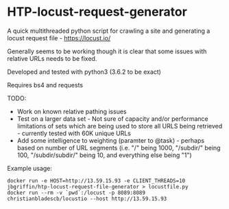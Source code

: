 # HTP-locust-request-generator

A quick multithreaded python script for crawling a site and generating a locust request file - https://locust.io/

Generally seems to be working though it is clear that some issues with relative URLs needs to be fixed.

Developed and tested with python3 (3.6.2 to be exact)

Requires bs4 and requests

TODO:

* Work on known relative pathing issues
* Test on a larger data set - Not sure of capacity and/or performance limitations of sets which are being used to store all URLS being retrieved - currently tested with 60K unique URLs
* Add some intelligence to weighting (paramter to @task) - perhaps based on number of URL segments (i.e. "/" being 1000, "/subdir/" being 100, "/subdir/subdir/" being 10, and everything else being "1")




Example usage:
```
docker run -e HOST=http://13.59.15.93 -e CLIENT_THREADS=10 jbgriffin/htp-locust-request-file-generator > locustfile.py
docker run --rm -v `pwd`:/locust -p 8089:8089 christianbladescb/locustio --host http://13.59.15.93
```
